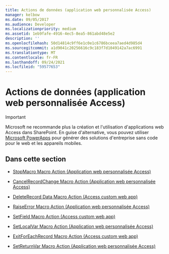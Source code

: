 ```yaml
---
title: Actions de données (application web personnalisée Access)
manager: kelbow
ms.date: 09/05/2017
ms.audience: Developer
ms.localizationpriority: medium
ms.assetid: 1eb9fafe-4916-4ec5-8ea5-861abd48e5e2
description: ''
ms.openlocfilehash: 50d14814c9ff6e1c0e1c6786bceea7aed4d985d4
ms.sourcegitcommit: a1d9041c20256616c9c183f7d1049142a7ac6991
ms.translationtype: MT
ms.contentlocale: fr-FR
ms.lasthandoff: 09/24/2021
ms.locfileid: "59577653"
---
```

# <a name="data-actions-access-custom-web-app"></a>Actions de données (application web personnalisée Access)

> [!IMPORTANT]
> Microsoft ne recommande plus la création et l'utilisation d'applications web Access dans SharePoint. En guise d'alternative, vous pouvez utiliser [Microsoft PowerApps](https://powerapps.microsoft.com/en-us/) pour générer des solutions d'entreprise sans code pour le web et les appareils mobiles. 
  
## <a name="in-this-section"></a>Dans cette section

- [StopMacro Macro Action (Application web personnalisée Access)](stopmacro-macro-action-access-custom-web-app.md)
    
- [CancelRecordChange Macro Action (Application web personnalisée Access)](cancelrecordchange-macro-action-access-custom-web-app.md)
    
- [DeleteRecord Data Macro Action (Access custom web app)](deleterecord-data-macro-action-access-custom-web-app.md)
    
- [RaiseError Macro Action (Application web personnalisée Access)](raiseerror-macro-action-access-custom-web-app.md)
    
- [SetField Macro Action (Access custom web app)](setfield-macro-action-access-custom-web-app.md)
    
- [SetLocalVar Macro Action (Application web personnalisée Access)](setlocalvar-macro-action-access-custom-web-app.md)
    
- [ExitForEachRecord Macro Action (Access custom web app)](exitforeachrecord-macro-action-access-custom-web-app.md)
    
- [SetReturnVar Macro Action (Application web personnalisée Access)](setreturnvar-macro-action-access-custom-web-app.md)
    

